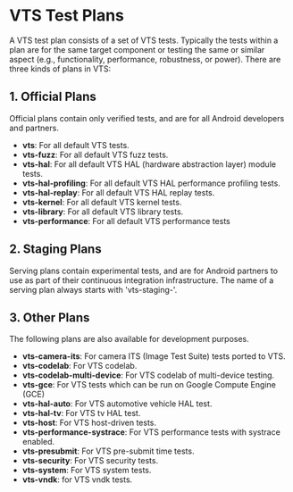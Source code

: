 # VTS Test Plans

A VTS test plan consists of a set of VTS tests. Typically the tests within a
plan are for the same target component or testing the same or similar aspect
(e.g., functionality, performance, robustness, or power). There are three kinds
of plans in VTS:

## 1. Official Plans

Official plans contain only verified tests, and are for all Android developers
and partners.

 * __vts__: For all default VTS tests.
 * __vts-fuzz__: For all default VTS fuzz tests.
 * __vts-hal__: For all default VTS HAL (hardware abstraction layer) module tests.
 * __vts-hal-profiling__: For all default VTS HAL performance profiling tests.
 * __vts-hal-replay__: For all default VTS HAL replay tests.
 * __vts-kernel__: For all default VTS kernel tests.
 * __vts-library__: For all default VTS library tests.
 * __vts-performance__: For all default VTS performance tests

## 2. Staging Plans

Serving plans contain experimental tests, and are for Android
partners to use as part of their continuous integration infrastructure. The
name of a serving plan always starts with 'vts-staging-'.

## 3. Other Plans

The following plans are also available for development purposes.

 * __vts-camera-its__: For camera ITS (Image Test Suite) tests ported to VTS.
 * __vts-codelab__: For VTS codelab.
 * __vts-codelab-multi-device__: For VTS codelab of multi-device testing.
 * __vts-gce__: For VTS tests which can be run on Google Compute Engine (GCE)
 * __vts-hal-auto__: For VTS automotive vehicle HAL test.
 * __vts-hal-tv__: For VTS tv HAL test.
 * __vts-host__: For VTS host-driven tests.
 * __vts-performance-systrace__: For VTS performance tests with systrace
   enabled.
 * __vts-presubmit__: For VTS pre-submit time tests.
 * __vts-security__: For VTS security tests.
 * __vts-system__: For VTS system tests.
 * __vts-vndk__: for VTS vndk tests.

